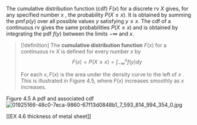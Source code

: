 The cumulative distribution function (cdf) $F\left( x\right)$ for a discrete rv $X$ gives, for any specified number $x$ , the probability $P\left( {X \leq x}\right)$. 
It is obtained by summing the $\operatorname{pmf}p\left( y\right)$ over all possible values $y$ satisfying $y \leq x$. 
The cdf of a continuous rv gives the same probabilities $P\left( {X \leq x}\right)$ and is obtained by integrating the pdf $f\left( y\right)$ between the limits $- \infty$ and $x$.

> [!definition]
> The **cumulative distribution function** $F\left( x\right)$ for a continuous rv $X$ is defined for every number $x$ by
> $$
> F\left( x\right) = P\left( {X \leq x}\right) = {\int }_{-\infty }^{x}f\left( y\right) {dy}
> $$
> 
> For each $x, F\left( x\right)$ is the area under the density curve to the left of $x$ . This is illustrated in Figure 4.5, where $F\left( x\right)$ increases smoothly as $x$ increases.

Figure 4.5 
A pdf and associated cdf
![01925166-48c0-7eca-9860-67f13d0848b1_7_593_814_994_354_0.jpg](images/01925166-48c0-7eca-9860-67f13d0848b1_7_593_814_994_354_0.jpg)

[[EX 4.6 thickness of metal sheet]]